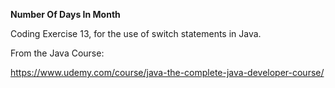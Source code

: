 **Number Of Days In Month**

Coding Exercise 13, for the use of switch statements in Java.

From the Java Course: 

https://www.udemy.com/course/java-the-complete-java-developer-course/